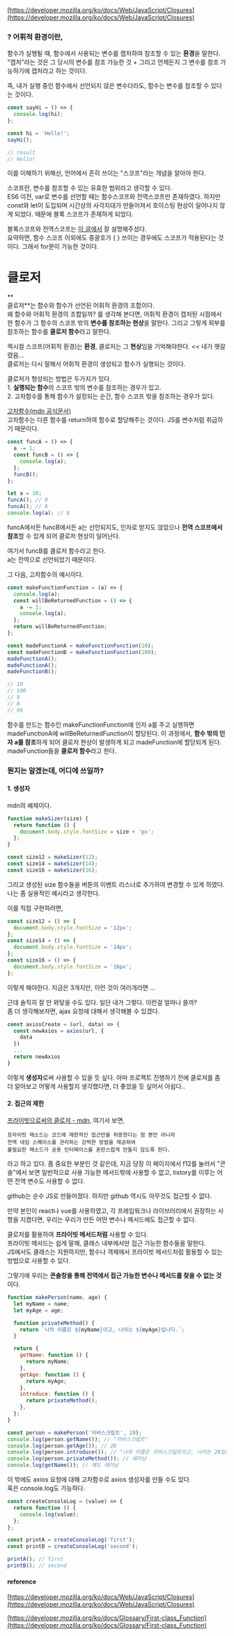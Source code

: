 [https://developer.mozilla.org/ko/docs/Web/JavaScript/Closures](https://developer.mozilla.org/ko/docs/Web/JavaScript/Closures)

### ? 어휘적 환경이란,

함수가 실행될 때, 함수에서 사용되는 변수를 캡처하여 참조할 수 있는 **환경**을 말한다.  
"캡처"라는 것은 그 당시의 변수를 참조 가능한 것 + 그리고 언제든지 그 변수를 참조 가능하기에 캡처라고 하는 것이다.

즉, 내가 실행 중인 함수에서 선언되지 않은 변수더라도, 함수는 변수를 참조할 수 있다는 것이다.

```js
const sayHi = () => {
  console.log(hi);
};

const hi = 'Hello!';
sayHi();

// result
// Hello!
```

이를 이해하기 위해선, 언어에서 흔히 쓰이는 "스코프"라는 개념을 알아야 한다.

스코프란, 변수를 참조할 수 있는 유효한 범위라고 생각할 수 있다.  
ES6 이전, var로 변수를 선언할 때는 함수스코프와 전역스코프만 존재하였다. 하지만 const와 let이 도입되며 시간상의 사각지대가 만들어져서 호이스팅 현상이 일어나지 않게 되었다. 때문에 블록 스코프가 존재하게 되었다.

블록스코프와 전역스코프는 [이 글에서](https://velog.io/@fromzoo/%ED%95%A8%EC%88%98%EC%8A%A4%EC%BD%94%ED%94%84-vs-%EB%B8%94%EB%A1%9D%EC%8A%A4%EC%BD%94%ED%94%84) 잘 설명해주셨다.  
요약하면, 함수 스코프 이외에도 중괄호가 { } 쓰이는 경우에도 스코프가 적용된다는 것이다. 그래서 for문이 가능한 것이다.

# 클로저

**  
클로저**는 함수와 함수가 선언된 어휘적 환경의 조합이다.  
왜 함수와 어휘적 환경의 조합일까? 를 생각해 본다면, 어휘적 환경이 캡처된 시점에서 한 함수가 그 함수의 스코프 밖의 **변수를 참조하는 현상**을 말한다. 그리고 그렇게 외부를 참조하는 함수를 **클로저 함수**라고 말한다.

렉시컬 스코프(어휘적 환경)는 **환경**, 클로저는 그 **현상**임을 기억해야한다. << 내가 헷갈렸음...  
클로저는 다시 말해서 어휘적 환경이 생성되고 함수가 실행되는 것이다.

클로저가 형성되는 방법은 두가지가 있다.  
1\. **실행되는 함수**의 스코프 밖의 변수를 참조하는 경우가 있고.  
2\. 고차함수를 통해 함수가 설정되는 순간, 함수 스코프 밖을 참조하는 경우가 있다.

[고차함수(mdn 공식문서)](https://developer.mozilla.org/ko/docs/Glossary/First-class_Function)  
고차함수는 다른 함수를 return하여 함수로 할당해주는 것이다. JS를 변수처럼 취급하기 때문이다.

```js
const funcA = () => {
  a -= 1;
  const funcB = () => {
    console.log(a);
  };
  funcB();
};

let a = 10;
funcA(); // 9
funcA(); // 8
console.log(a); // 8
```

funcA에서든 funcB에서든 a는 선언되지도, 인자로 받지도 않았으나 **전역 스코프에서 참조**할 수 있게 되어 클로저 현상이 일어난다.

여기서 funcB를 클로저 함수라고 한다.  
a는 전역으로 선언되었기 때문이다.

그 다음, 고차함수의 예시이다.

```js
const makeFunctionFunction = (a) => {
  console.log(a);
  const willBeReturnedFunction = () => {
    a -= 1;
    console.log(a);
  };
  return willBeReturnedFunction;
};

const madeFunctionA = makeFunctionFunction(10);
const madeFunctionB = makeFunctionFunction(100);
madeFunctionA();
madeFunctionA();
madeFunctionB();

// 10
// 100
// 9
// 8
// 99
```

함수를 만드는 함수인 makeFunctionFunction에 인자 a를 주고 실행하면 madeFunctionA에 willBeReturnedFunction이 할당된다. 이 과정에서, **함수 밖의 인자 a를 참조**하게 되어 클로저 현상이 발생하게 되고 madeFunction에 할당되게 된다. madeFunction들을 **클로저 함수**라고 한다.

### 뭔지는 알겠는데, 어디에 쓰일까?

#### 1\. 생성자

mdn의 예제이다.

```js
function makeSizer(size) {
  return function () {
    document.body.style.fontSize = size + 'px';
  };
}

const size12 = makeSizer(12);
const size14 = makeSizer(14);
const size16 = makeSizer(16);
```

그리고 생성된 size 함수들을 버튼의 이벤트 리스너로 추가하여 변경할 수 있게 하였다. 나는 좀 실용적인 예시라고 생각한다.

이를 직접 구현하려면,

```js
const size12 = () => {
  document.body.style.fontSize = '12px';
};
const size14 = () => {
  document.body.style.fontSize = '14px';
};
const size16 = () => {
  document.body.style.fontSize = '16px';
};
```

이렇게 해야한다. 지금은 3개지만, 이런 것이 여러개라면 ...

근데 솔직히 잘 안 와닿을 수도 있다. 일단 내가 그렇다. 이런걸 얼마나 쓸까?  
좀 더 생각해보자면, ajax 요청에 대해서 생각해볼 수 있겠다.

```js
const axiosCreate = (url, data) => {
  const newAxios = axios(url, {
    data
  })
  ...
  return newAxios
}
```

이렇게 **생성자**로써 사용할 수 있을 듯 싶다. 아마 프로젝트 진행하기 전에 클로저를 좀 더 알아보고 어떻게 사용할지 생각했다면, 더 좋았을 듯 싶어서 아쉽다..

#### 2\. 접근의 제한

[프라이빗으로써의 클로저 - mdn](https://developer.mozilla.org/ko/docs/Web/JavaScript/Closures#%ED%81%B4%EB%A1%9C%EC%A0%80%EB%A5%BC_%EC%9D%B4%EC%9A%A9%ED%95%B4%EC%84%9C_%ED%94%84%EB%9D%BC%EC%9D%B4%EB%B9%97_%EB%A9%94%EC%86%8C%EB%93%9C_private_method_%ED%9D%89%EB%82%B4%EB%82%B4%EA%B8%B0), 여기서 보면,

```
프라이빗 메소드는 코드에 제한적인 접근만을 허용한다는 점 뿐만 아니라
전역 네임 스페이스를 관리하는 강력한 방법을 제공하여
불필요한 메소드가 공용 인터페이스를 혼란스럽게 만들지 않도록 한다.
```

라고 하고 있다. 좀 중요한 부분인 것 같은데, 지금 당장 이 페이지에서 f12를 눌러서 "콘솔"에서 보면 일반적으로 사용 가능한 메서드밖에 사용할 수 없고, tistory를 이루는 어떤 전역 변수도 사용할 수 없다.

github는 순수 JS로 만들어졌다. 하지만 github 역시도 아무것도 접근할 수 없다.

만약 본인이 react나 vue를 사용하였고, 각 프레임워크나 라이브러리에서 권장하는 사항을 지켰다면, 우리는 우리가 만든 어떤 변수나 메서드에도 접근할 수 없다.

클로저를 활용하여 **프라이빗 메서드처럼** 사용할 수 있다.  
프라이빗 메서드는 쉽게 말해, 클래스 내부에서만 접근 가능한 함수들을 말한다.  
JS에서도 클래스는 지원하지만, 함수나 객체에서 프라이빗 메서드처럼 활용할 수 있는 방법으로 사용할 수 있다.

그렇기에 우리는 **콘솔창을 통해 전역에서 접근 가능한 변수나 메서드를 찾을 수 없는 것**이다.

```js
function makePerson(name, age) {
  let myName = name;
  let myAge = age;

  function privateMethod() {
    return `나의 이름은 ${myName}이고, 나이는 ${myAge}입니다.`;
  }

  return {
    getName: function () {
      return myName;
    },
    getAge: function () {
      return myAge;
    },
    introduce: function () {
      return privateMethod();
    },
  };
}

const person = makePerson('자바스크립트', 28);
console.log(person.getName()); // "자바스크립트"
console.log(person.getAge()); // 28
console.log(person.introduce()); // "나의 이름은 자바스크립트이고, 나이는 28입니다."
console.log(person.privateMethod()); // 에러남
console.log(getName()); // 얘도 에러남
```

이 밖에도 axios 요청에 대해 고차함수로 axios 생성자를 만들 수도 있다.  
혹은 console.log도 가능하다.

```js
const createConsoleLog = (value) => {
  return function () {
    console.log(value);
  };
};

const printA = createConsoleLog('first');
const printB = createConsoleLog('second');

printA(); // first
printB(); // second
```

#### **reference**

[https://developer.mozilla.org/ko/docs/Web/JavaScript/Closures](https://developer.mozilla.org/ko/docs/Web/JavaScript/Closures)

[https://developer.mozilla.org/ko/docs/Glossary/First-class_Function](https://developer.mozilla.org/ko/docs/Glossary/First-class_Function)
